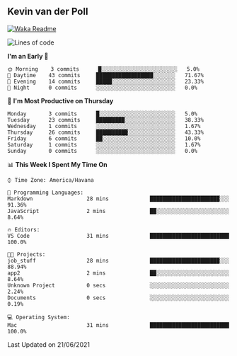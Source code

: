 ## Kevin van der Poll

[![Waka Readme](https://github.com/kaypon/kaypon/actions/workflows/main.yml/badge.svg)](https://github.com/kaypon/kaypon/actions/workflows/main.yml)


<!--START_SECTION:waka-->
![Lines of code](https://img.shields.io/badge/From%20Hello%20World%20I%27ve%20Written-77909%20lines%20of%20code-blue)

**I'm an Early 🐤** 

```text
🌞 Morning    3 commits      █░░░░░░░░░░░░░░░░░░░░░░░░   5.0% 
🌆 Daytime    43 commits     ██████████████████░░░░░░░   71.67% 
🌃 Evening    14 commits     █████░░░░░░░░░░░░░░░░░░░░   23.33% 
🌙 Night      0 commits      ░░░░░░░░░░░░░░░░░░░░░░░░░   0.0%

```
📅 **I'm Most Productive on Thursday** 

```text
Monday       3 commits      █░░░░░░░░░░░░░░░░░░░░░░░░   5.0% 
Tuesday      23 commits     █████████░░░░░░░░░░░░░░░░   38.33% 
Wednesday    1 commits      ░░░░░░░░░░░░░░░░░░░░░░░░░   1.67% 
Thursday     26 commits     ██████████░░░░░░░░░░░░░░░   43.33% 
Friday       6 commits      ██░░░░░░░░░░░░░░░░░░░░░░░   10.0% 
Saturday     1 commits      ░░░░░░░░░░░░░░░░░░░░░░░░░   1.67% 
Sunday       0 commits      ░░░░░░░░░░░░░░░░░░░░░░░░░   0.0%

```


📊 **This Week I Spent My Time On** 

```text
⌚︎ Time Zone: America/Havana

💬 Programming Languages: 
Markdown                 28 mins             ██████████████████████░░░   91.36% 
JavaScript               2 mins              ██░░░░░░░░░░░░░░░░░░░░░░░   8.64%

🔥 Editors: 
VS Code                  31 mins             █████████████████████████   100.0%

🐱‍💻 Projects: 
job_stuff                28 mins             ██████████████████████░░░   88.94% 
app2                     2 mins              ██░░░░░░░░░░░░░░░░░░░░░░░   8.64% 
Unknown Project          0 secs              ░░░░░░░░░░░░░░░░░░░░░░░░░   2.24% 
Documents                0 secs              ░░░░░░░░░░░░░░░░░░░░░░░░░   0.19%

💻 Operating System: 
Mac                      31 mins             █████████████████████████   100.0%

```


 Last Updated on 21/06/2021
<!--END_SECTION:waka-->
